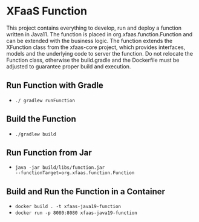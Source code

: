 # XFaaS Function

This project contains everything to develop, run and deploy a function written in Java11.
The function is placed in org.xfaas.function.Function and can be extended with the business logic.
The function extends the XFunction class from the xfaas-core project, which provides interfaces, models and the underlying code to server the function.
Do not relocate the Function class, otherwise the build.gradle and the Dockerfile must be adjusted to guarantee proper build and execution.


## Run Function with Gradle

- <code>./ gradlew runFunction</code>

## Build the Function

- <code>./gradlew build</code>

## Run Function from Jar

- <code>java -jar build/libs/function.jar --functionTarget=org.xfaas.function.Function</code>

## Build and Run the Function in a Container
- <code>docker build . -t xfaas-java19-function</code>
- <code>docker run -p 8080:8080 xfaas-java19-function</code>
